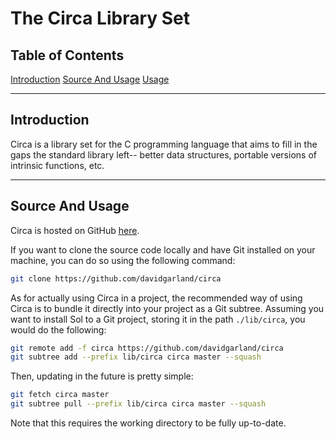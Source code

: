 # The Circa Library Set

## Table of Contents

[Introduction](#introduction)
[Source And Usage](#source_and_usage)
[Usage](#usage)

------

## Introduction

Circa is a library set for the C programming language that aims to fill in the
gaps the standard library left-- better data structures, portable versions of
intrinsic functions, etc.

------

## Source And Usage

Circa is hosted on GitHub [here](https://github.com/davidgarland/circa).

If you want to clone the source code locally and have Git installed on your
machine, you can do so using the following command:

```Bash
git clone https://github.com/davidgarland/circa
```

As for actually using Circa in a project, the recommended way of using Circa is
to bundle it directly into your project as a Git subtree. Assuming you want to
install Sol to a Git project, storing it in the path `./lib/circa`, you would do
the following:

```Bash
git remote add -f circa https://github.com/davidgarland/circa
git subtree add --prefix lib/circa circa master --squash
```

Then, updating in the future is pretty simple:

```Bash
git fetch circa master
git subtree pull --prefix lib/circa circa master --squash
```

Note that this requires the working directory to be fully up-to-date.
